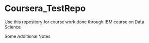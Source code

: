 # Coursera_TestRepo
Use this repository for course work done through IBM course on Data Science

Some Additional Notes
